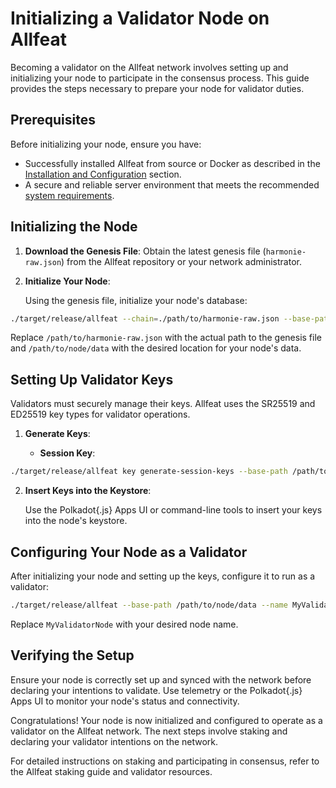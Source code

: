# Initializing a Validator Node on Allfeat

Becoming a validator on the Allfeat network involves setting up and initializing your node to participate in the consensus process. This guide provides the steps necessary to prepare your node for validator duties.

## Prerequisites

Before initializing your node, ensure you have:

- Successfully installed Allfeat from source or Docker as described in the [Installation and Configuration](../installation/docker.md) section.
- A secure and reliable server environment that meets the recommended [system requirements](../prerequisites.md).

## Initializing the Node

1. **Download the Genesis File**: Obtain the latest genesis file (`harmonie-raw.json`) from the Allfeat repository or your network administrator.

2. **Initialize Your Node**:
   
   Using the genesis file, initialize your node's database:

```bash
./target/release/allfeat --chain=./path/to/harmonie-raw.json --base-path /path/to/node/data init
```
   Replace `/path/to/harmonie-raw.json` with the actual path to the genesis file and `/path/to/node/data` with the desired location for your node's data.

## Setting Up Validator Keys

Validators must securely manage their keys. Allfeat uses the SR25519 and ED25519 key types for validator operations.

1. **Generate Keys**:

   - **Session Key**:
   
```bash
./target/release/allfeat key generate-session-keys --base-path /path/to/node/data
```
2. **Insert Keys into the Keystore**:

   Use the Polkadot{.js} Apps UI or command-line tools to insert your keys into the node's keystore.

## Configuring Your Node as a Validator

After initializing your node and setting up the keys, configure it to run as a validator:

```bash
./target/release/allfeat --base-path /path/to/node/data --name MyValidatorNode --validator
```
Replace `MyValidatorNode` with your desired node name.

## Verifying the Setup

Ensure your node is correctly set up and synced with the network before declaring your intentions to validate. Use telemetry or the Polkadot{.js} Apps UI to monitor your node's status and connectivity.

Congratulations! Your node is now initialized and configured to operate as a validator on the Allfeat network. The next steps involve staking and declaring your validator intentions on the network.

For detailed instructions on staking and participating in consensus, refer to the Allfeat staking guide and validator resources.
